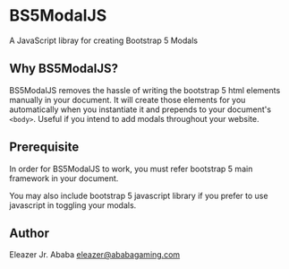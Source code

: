 # BS5ModalJS
A JavaScript libray for creating Bootstrap 5 Modals
## Why BS5ModalJS?
BS5ModalJS removes the hassle of writing the bootstrap 5 html elements manually
in your document. It will create those elements for you automatically when you
instantiate it and prepends to your document's `<body>`. Useful if you intend to
add modals throughout your website.
## Prerequisite
In order for BS5ModalJS to work, you must refer bootstrap 5 main framework in your
document.
> <link href="https://cdn.jsdelivr.net/npm/bootstrap@5.0.0-beta1/dist/css/bootstrap.min.css" rel="stylesheet" integrity="sha384-giJF6kkoqNQ00vy+HMDP7azOuL0xtbfIcaT9wjKHr8RbDVddVHyTfAAsrekwKmP1" crossorigin="anonymous">

You may also include bootstrap 5 javascript library if you prefer to use javascript
in toggling your modals.
> <script src="https://cdn.jsdelivr.net/npm/bootstrap@5.0.0-beta1/dist/js/bootstrap.bundle.min.js" integrity="sha384-ygbV9kiqUc6oa4msXn9868pTtWMgiQaeYH7/t7LECLbyPA2x65Kgf80OJFdroafW" crossorigin="anonymous"></script>

## Author
Eleazer Jr. Ababa
eleazer@ababagaming.com